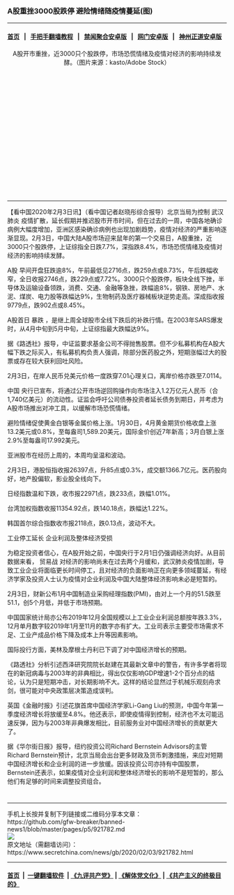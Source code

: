 ### A股重挫3000股跌停 避险情绪随疫情蔓延(图)
------------------------

#### [首页](https://github.com/gfw-breaker/banned-news1/blob/master/README.md) &nbsp;&nbsp;|&nbsp;&nbsp; [手把手翻墙教程](https://github.com/gfw-breaker/guides/wiki) &nbsp;&nbsp;|&nbsp;&nbsp; [禁闻聚合安卓版](https://github.com/gfw-breaker/bn-android) &nbsp;&nbsp;|&nbsp;&nbsp; [网门安卓版](https://github.com/oGate2/oGate) &nbsp;&nbsp;|&nbsp;&nbsp; [神州正道安卓版](https://github.com/SzzdOgate/update) 



<div class="article_right" style="fone-color:#000">
 <p style="text-align:center">
  <img alt="" src="https://img3.secretchina.com/pic/2020/1-17/p2605651a48051493-ss.jpg"/>
  <br>
   A股开市重挫，近3000只个股跌停，市场恐慌情绪及疫情对经济的影响持续发酵。（图片来源：kasto/Adobe Stock）
   <span id="hideid" name="hideid" style="color:red;display:none;">
    <span href="https://www.secretchina.com">
    </span>
   </span>
  </br>
 </p>
 <div id="txt-mid1-t21-2017">
  <ins class="adsbygoogle" data-ad-client="ca-pub-1276641434651360" data-ad-slot="2451032099" style="display:inline-block;width:336px;height:280px">
  </ins>
  

---


  </div>
 </div>
 <p>
  【看中国2020年2月3日讯】（看中国记者赵晓彤综合报导）北京当局为控制
  <span href="https://www.secretchina.com/news/gb/tag/武汉肺炎" target="_blank">
   武汉肺炎
  </span>
  疫情扩散，延长假期并推迟股市开市时间，但在过去的一周，中国各地确诊病例大幅度增加，亚洲区感染确诊病例也出现加剧趋势，疫情对经济的严重影响逐渐显现。2月3日，中国大陆A股市场迎来鼠年的第一个交易日，A股重挫，近3000只个股跌停，上证综指全日跌7.7%，深指跌8.4%，市场恐慌情绪及疫情对经济的影响持续发酵。
  <span id="hideid" name="hideid" style="color:red;display:none;">
   <span href="https://www.secretchina.com">
   </span>
  </span>
 </p>
 <p>
  <span href="https://www.secretchina.com/news/gb/tag/A股" target="_blank">
   A股
  </span>
  早间开盘狂跌逾8%，午前最低见2716点，跌259点或8.73%，午后跌幅收窄，全日收报2746点，跌229点或7.72%。3000只个股跌停，板块全线下挫，半导体及运输设备领跌，消费、交通、金融等急挫，跌幅逾8%，钢铁、房地产、水泥、煤炭、电力股等跌幅达9%，生物制药及医疗器械板块逆势走高。深成指收报9779点，跌902点或8.45%。
 </p>
 <p>
  A股首日
  <span href="https://www.secretchina.com/news/gb/tag/暴跌" target="_blank">
   暴跌
  </span>
  ，是继上周全球股市全线下跌后的补跌行情。在2003年SARS爆发时，从4月中旬到5月中旬，上证综指最大跌幅达9%。
 </p>
 <p>
  据《路透社》报导，中证监要求基金公司不得抛售股票。但不少私募机构在A股大幅下跌之际买入，有私募机构负责人强调，除部分医药股之外，短期涨幅过大的股票或存在较大获利回吐风险。
 </p>
 <p>
  2月3日，在岸人民币兑美元价格一度跌穿7.01心理关口，离岸价格亦跌至7.0114。
 </p>
 <p>
  <span href="https://www.secretchina.com" target="_blank">
   中国
  </span>
  央行已宣布，将通过公开市场逆回购操作向市场注入1.2万亿元人民币（合1,740亿美元）的流动性。证监会呼吁公司债券投资者延长债务到期日，并考虑为A股市场推出对冲工具，以缓解市场恐慌情绪。
 </p>
 <p>
  避险情绪促使黄金白银等金属价格上涨。1月30日，4月黄金期货价格收盘上涨13.2美元或0.8%，至每盎司1,589.20美元，国际金价创近7年新高；3月白银上涨2.9%至每盎司17.992美元。
 </p>
 <p>
  亚洲股市在经历上周的，本周均呈温和波动。
 </p>
 <p>
  2月3日，港股恒指收报26397点，升85点或0.3%，成交额1366.7亿元。医药股向好，地产股偏软，影业股全线向下。
 </p>
 <p>
  日经指数温和下跌，收市报22971点，跌233点，跌幅1.01%。
 </p>
 <p>
  台湾加权指数收报11354.92点，跌140.18点，跌幅达1.22%。
 </p>
 <center>
  <div style="max-width: 632px;height:180px; display: none; text-align: center; margin: 0 auto; overflow: hidden;overflow-x: hidden;">
   <div id="taboola-midarticle-thumbnails" style="max-width: 632px;height:180px;overflow: hidden;overflow-x: hidden;">
   </div>
  </div>
  <div>
   <ins class="adsbygoogle" data-ad-client="ca-pub-1276641434651360" data-ad-format="fluid" data-ad-layout="in-article" data-ad-slot="5164544770" style="display:block; text-align:center;">
   </ins>
  </div>
 </center>
 <p>
  韩国首尔综合指数收市报2118点，跌0.13点，波动不大。
 </p>
 <p>
  工业停工延长 企业利润及整体经济受损
 </p>
 <p>
  为稳定投资者信心，在A股开始之前，中国央行于2月1日仍强调经济向好。从目前数据来看，
  <span href="https://www.secretchina.com/news/gb/tag/贸易战" target="_blank">
   贸易战
  </span>
  对经济的影响尚未在过去两个月缓和，武汉肺炎疫情加剧，导致工业企业将面临更长时间停工，且对经济的负面影响正在向更多领域蔓延，有经济学家及投资人士认为疫情对企业利润及中国大陆整体经济影响未必是短暂的。
 </p>
 <p>
  2月3日，财新公布1月中国制造业采购经理指数(PMI)，由对上一个月的51.5跌至51.1，创5个月低，并低于市场预期。
 </p>
 <p>
  中国国家统计局亦公布2019年12月全国规模以上工业企业利润总额按年跌3.3%，12月单月数字较2019年1月至11月的数字亦有扩大。工业司表示主要受市场需求不足、工业产成品价格下降及成本上升等因素影响。
 </p>
 <p>
  国际投行方面，美林及摩根士丹利已下调了对中国经济增长的预期。
 </p>
 <p>
  《路透社》分析引述西泽研究院院长赵建在其最新文章中的警告，有许多学者将现在的新冠病毒与2003年的非典相比，得出仅仅影响GDP增速1-2个百分点的结论，认为只是短期冲击，对长期影响不大。这样的结论显然过于机械乐观刻舟求剑，很可能对中央政策层决策造成误判。
 </p>
 <p>
  英国《金融时报》引述花旗首席中国经济学家Li-Gang Liu的预测，中国今年第一季度经济增长将放缓至4.8%。他还表示，即使疫情得到控制，经济也不太可能迅速反弹，因为与2003年非典爆发相比，目前服务业对中国经济增长的贡献更大了。
 </p>
 <p>
  据《华尔街日报》报导，纽约投资公司Richard Bernstein Advisors的主管Richard Bernstein预计，北京当局会出台更多财政及货币刺激措施，来应对短期中国经济增长和企业利润的进一步放缓。因该投资公司亦持有中国股票，Bernstein还表示，如果疫情对企业利润和整体经济增长的影响不是短暂的，那么他们有足够的时间来调整投资组合。
 </p>
 <div id="gtx-trans" style="position: absolute; left: 844px; top: 1420.4px;">
  <div class="gtx-trans-icon">
  </div>
 </div>
 <center>
  <div>
   <div id="txt-mid2-t22-2017" style="display: block;  max-height: 351px;  overflow: hidden;">
    <div id="SC-21xxx">
    </div>
    <ins class="adsbygoogle" data-ad-client="ca-pub-1276641434651360" data-ad-format="auto" data-ad-slot="4301710469" data-full-width-responsive="true" style="display:block">
    </ins>
   </div>
  </div>
 </center>
 <div style="padding-top:12px;">
 </div>
</div>

<hr/>
手机上长按并复制下列链接或二维码分享本文章：<br/>
https://github.com/gfw-breaker/banned-news1/blob/master/pages/p5/921782.md <br/>
<a href='https://github.com/gfw-breaker/banned-news1/blob/master/pages/p5/921782.md'><img src='https://github.com/gfw-breaker/banned-news1/blob/master/pages/p5/921782.md.png'/></a> <br/>
原文地址（需翻墙访问）：https://www.secretchina.com/news/gb/2020/02/03/921782.html


------------------------
#### [首页](https://github.com/gfw-breaker/banned-news1/blob/master/README.md) &nbsp;|&nbsp; [一键翻墙软件](https://github.com/gfw-breaker/nogfw/blob/master/README.md) &nbsp;| [《九评共产党》](https://github.com/gfw-breaker/9ping.md/blob/master/README.md#九评之一评共产党是什么) | [《解体党文化》](https://github.com/gfw-breaker/jtdwh.md/blob/master/README.md) | [《共产主义的终极目的》](https://github.com/gfw-breaker/gczydzjmd.md/blob/master/README.md)


<img src='http://gfw-breaker.win/banned-news/pages/p5/921782.md' width='0px' height='0px'/>